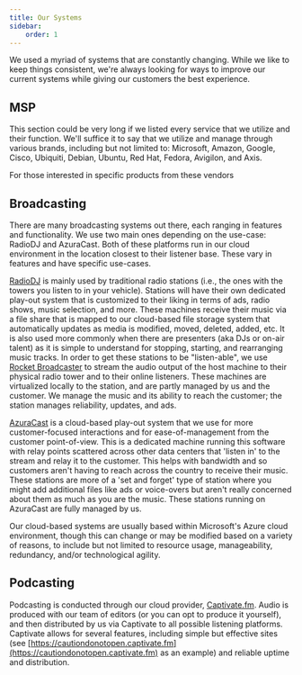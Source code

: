 ```yaml
---
title: Our Systems
sidebar:
    order: 1
---
```


We used a myriad of systems that are constantly changing. While we like to keep things consistent, we're always looking for ways to improve our current systems while giving our customers the best experience.

## MSP
This section could be very long if we listed every service that we utilize and their function. We'll suffice it to say that we utilize and manage through various brands, including but not limited to: Microsoft, Amazon, Google, Cisco, Ubiquiti, Debian, Ubuntu, Red Hat, Fedora, Avigilon, and Axis.

For those interested in specific products from these vendors

## Broadcasting
There are many broadcasting systems out there, each ranging in features and functionality. We use two main ones depending on the use-case: RadioDJ and AzuraCast. Both of these platforms run in our cloud environment in the location closest to their listener base. These vary in features and have specific use-cases.

[RadioDJ](https://radiodj.ro) is mainly used by traditional radio stations (i.e., the ones with the towers you listen to in your vehicle). Stations will have their own dedicated play-out system that is customized to their liking in terms of ads, radio shows, music selection, and more. These machines receive their music via a file share that is mapped to our cloud-based file storage system that automatically updates as media is modified, moved, deleted, added, etc. It is also used more commonly when there are presenters (aka DJs or on-air talent) as it is simple to understand for stopping, starting, and rearranging music tracks. In order to get these stations to be "listen-able", we use [Rocket Broadcaster](https://rocketbroadcaster.com/) to stream the audio output of the host machine to their physical radio tower and to their online listeners. These machines are virtualized locally to the station, and are partly managed by us and the customer. We manage the music and its ability to reach the customer; the station manages reliability, updates, and ads.

[AzuraCast](https://github.com/AzuraCast/AzuraCast) is a cloud-based play-out system that we use for more customer-focused interactions and for ease-of-management from the customer point-of-view. This is a dedicated machine running this software with relay points scattered across other data centers that 'listen in' to the stream and relay it to the customer. This helps with bandwidth and so customers aren't having to reach across the country to receive their music. These stations are more of a 'set and forget' type of station where you might add additional files like ads or voice-overs but aren't really concerned about them as much as you are the music. These stations running on AzuraCast are fully managed by us.

Our cloud-based systems are usually based within Microsoft's Azure cloud environment, though this can change or may be modified based on a variety of reasons, to include but not limited to resource usage, manageability, redundancy, and/or technological agility.

## Podcasting
Podcasting is conducted through our cloud provider, [Captivate.fm](https://captivate.fm). Audio is produced with our team of editors (or you can opt to produce it yourself), and then distributed by us via Captivate to all possible listening platforms. Captivate allows for several features, including simple but effective sites (see [https://cautiondonotopen.captivate.fm](https://cautiondonotopen.captivate.fm) as an example) and reliable uptime and distribution.